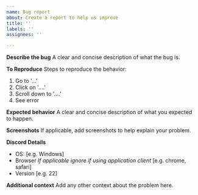 ```yaml
---
name: Bug report
about: Create a report to help us improve
title: ''
labels: ''
assignees: ''

---
```


**Describe the bug**
A clear and concise description of what the bug is.

**To Reproduce**
Steps to reproduce the behavior:
1. Go to '...'
2. Click on '....'
3. Scroll down to '....'
4. See error

**Expected behavior**
A clear and concise description of what you expected to happen.

**Screenshots**
If applicable, add screenshots to help explain your problem.

**Discord Details**
 - OS: [e.g. Windows]
 - Browser *If applicable ignore if using application client* [e.g. chrome, safari]
 - Version [e.g. 22]

**Additional context**
Add any other context about the problem here.
